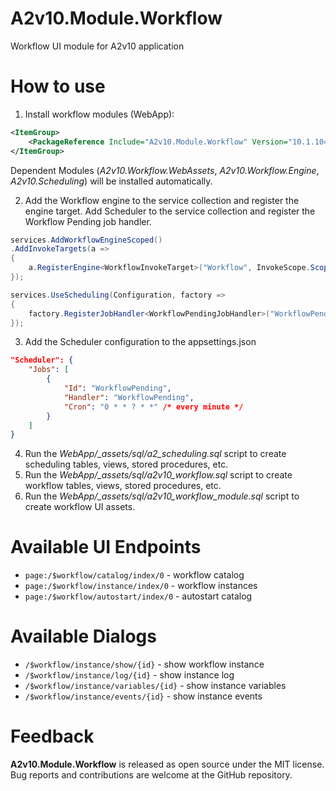 ﻿# A2v10.Module.Workflow

Workflow UI module for A2v10 application

# How to use

1. Install workflow modules (WebApp):
```xml
<ItemGroup>
    <PackageReference Include="A2v10.Module.Workflow" Version="10.1.1043" />
</ItemGroup>
```
Dependent Modules (*A2v10.Workflow.WebAssets*, *A2v10.Workflow.Engine*, *A2v10.Scheduling*) will be installed automatically.

2. Add the Workflow engine to the service collection and register the engine target.
Add Scheduler to the service collection and register the Workflow Pending job handler.
```csharp
services.AddWorkflowEngineScoped()
.AddInvokeTargets(a =>
{
    a.RegisterEngine<WorkflowInvokeTarget>("Workflow", InvokeScope.Scoped);
});

services.UseScheduling(Configuration, factory =>
{
    factory.RegisterJobHandler<WorkflowPendingJobHandler>("WorkflowPending");
});
```

3. Add the Scheduler configuration to the appsettings.json
```json
"Scheduler": {
    "Jobs": [
        {
            "Id": "WorkflowPending",
            "Handler": "WorkflowPending",
            "Cron": "0 * * ? * *" /* every minute */
        }
    ]
}
```

4. Run the *WebApp/_assets/sql/a2_scheduling.sql* script to create scheduling tables, views, stored procedures, etc.
5. Run the *WebApp/_assets/sql/a2v10_workflow.sql* script to create workflow tables, views, stored procedures, etc.
6. Run the *WebApp/_assets/sql/a2v10_workflow_module.sql* script to create workflow UI assets.

# Available UI Endpoints

- `page:/$workflow/catalog/index/0` - workflow catalog
- `page:/$workflow/instance/index/0` - workflow instances
- `page:/$workflow/autostart/index/0` - autostart catalog

# Available Dialogs

- `/$workflow/instance/show/{id}` - show workflow instance
- `/$workflow/instance/log/{id}` - show instance log
- `/$workflow/instance/variables/{id}` - show instance variables
- `/$workflow/instance/events/{id}` - show instance events

# Feedback

**A2v10.Module.Workflow** is released as open source under the MIT license.
Bug reports and contributions are welcome at the GitHub repository.
